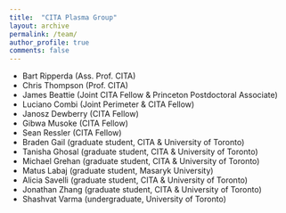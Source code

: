 ```yaml
---
title:  "CITA Plasma Group"
layout: archive
permalink: /team/
author_profile: true
comments: false
---
```


- Bart Ripperda (Ass. Prof. CITA)
- Chris Thompson (Prof. CITA)
- James Beattie (Joint CITA Fellow & Princeton Postdoctoral Associate)
- Luciano Combi (Joint Perimeter & CITA Fellow)
- Janosz Dewberry (CITA Fellow)
- Gibwa Musoke (CITA Fellow)
- Sean Ressler (CITA Fellow)
- Braden Gail (graduate student, CITA & University of Toronto)
- Tanisha Ghosal (graduate student, CITA & University of Toronto)
- Michael Grehan (graduate student, CITA & University of Toronto)
- Matus Labaj (graduate student, Masaryk University)
- Alicia Savelli (graduate student, CITA & University of Toronto)
- Jonathan Zhang (graduate student, CITA & University of Toronto)
- Shashvat Varma (undergraduate, University of Toronto)







